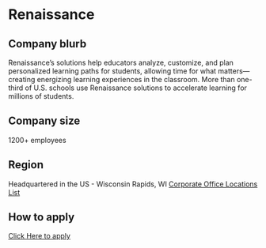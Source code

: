 # Renaissance 

## Company blurb

Renaissance’s solutions help educators analyze, customize, and plan personalized learning paths for students, allowing time for what matters—creating energizing learning experiences in the classroom. More than one-third of U.S. schools use Renaissance solutions to accelerate learning for millions of students.

## Company size

1200+ employees


## Region

Headquartered in the US - Wisconsin Rapids, WI
[Corporate Office Locations List](https://www.renaissance.com/about-us/contact-us/#office-locations)

## How to apply

[Click Here to apply](https://careers.smartrecruiters.com/Renaissance)